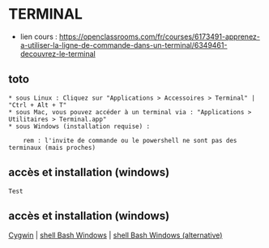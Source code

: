 # TERMINAL

* lien cours : https://openclassrooms.com/fr/courses/6173491-apprenez-a-utiliser-la-ligne-de-commande-dans-un-terminal/6349461-decouvrez-le-terminal

## toto  
    * sous Linux : Cliquez sur "Applications > Accessoires > Terminal" | "Ctrl + Alt + T"
    * sous Mac, vous pouvez accéder à un terminal via : "Applications > Utilitaires > Terminal.app"
    * sous Windows (installation requise) :

        rem : l'invite de commande ou le powershell ne sont pas des terminaux (mais proches)

## accès et installation (windows)
    Test

## accès et installation (windows)
[Cygwin](https://www.cygwin.com/install.html) |
[shell Bash Windows](https://docs.microsoft.com/fr-fr/windows/wsl/install-win10) |
[shell Bash Windows (alternative)](https://korben.info/installer-shell-bash-linux-windows-10.html)
